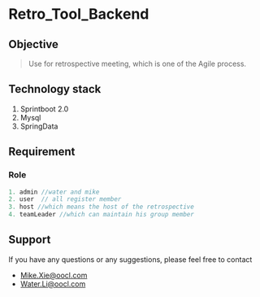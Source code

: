 # Retro_Tool_Backend
## Objective
> Use for retrospective meeting, which is one of the Agile process.

## Technology stack
1. Sprintboot 2.0
2. Mysql
3. SpringData

## Requirement
### Role
```java
1. admin //water and mike
2. user  // all register member
3. host //which means the host of the retrospective
4. teamLeader //which can maintain his group member
```

## Support
If you have any questions or any suggestions, please feel free to contact 

- Mike.Xie@oocl.com
- Water.Li@oocl.com 

